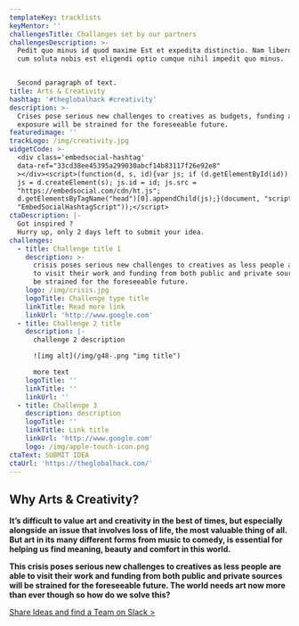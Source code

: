 ```yaml
---
templateKey: tracklists
keyMentor: ''
challengesTitle: Challanges set by our partners
challengesDescription: >-
  Pedit quo minus id quod maxime Est et expedita distinctio. Nam libero tempore,
  cum soluta nobis est eligendi optio cumque nihil impedit quo minus.


  Second paragraph of text.
title: Arts & Creativity
hashtag: '#theglobalhack #creativity'
description: >-
  Crises pose serious new challenges to creatives as budgets, funding and
  exposure will be strained for the foreseeable future.
featuredimage: ''
trackLogo: /img/creativity.jpg
widgetCode: >-
  <div class='embedsocial-hashtag'
  data-ref="33cd38ee45395a299030abcf14b83117f26e92e8"
  ></div><script>(function(d, s, id){var js; if (d.getElementById(id)) {return;}
  js = d.createElement(s); js.id = id; js.src =
  "https://embedsocial.com/cdn/ht.js";
  d.getElementsByTagName("head")[0].appendChild(js);}(document, "script",
  "EmbedSocialHashtagScript"));</script>
ctaDescription: |-
  Got inspired ?
  Hurry up, only 2 days left to submit your idea.
challenges:
  - title: Challenge title 1
    description: >-
      crisis poses serious new challenges to creatives as less people are able
      to visit their work and funding from both public and private sources will
      be strained for the foreseeable future.
    logo: /img/crisis.jpg
    logoTitle: Challenge type title
    linkTitle: Read more link
    linkUrl: 'http://www.google.com'
  - title: Challenge 2 title
    description: |-
      challenge 2 description

      ![img alt](/img/g48-.png "img title")

      more text
    logoTitle: ''
    linkTitle: ''
    linkUrl: ''
  - title: Challenge 3
    description: description
    logoTitle: ''
    linkTitle: Link title
    linkUrl: 'http://www.google.com'
    logo: /img/apple-touch-icon.png
ctaText: SUBMIT IDEA
ctaUrl: 'https://theglobalhack.com/'
---
```


## **Why Arts & Creativity?**

**It’s difficult to value art and creativity in the best of times, but especially alongside an issue that involves loss of life, the most valuable thing of all. But art in its many different forms from music to comedy, is essential for helping us find meaning, beauty and comfort in this world.**

**This crisis poses serious new challenges to creatives as less people are able to visit their work and funding from both public and private sources will be strained for the foreseeable future. The world needs art now more than ever though so how do we solve this?**

[Share Ideas and find a Team on Slack >](http://theglobalhack.com/slack)
